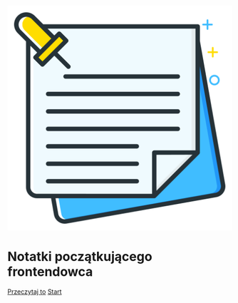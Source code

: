 <!-- markdownlint-disable MD041 -->

![logo](_media/notes.svg ':size=400x400')

# Notatki początkującego frontendowca

[Przeczytaj to](README.md)
[Start](https://kasiaizak.github.io/notatki/#/podstawy)
